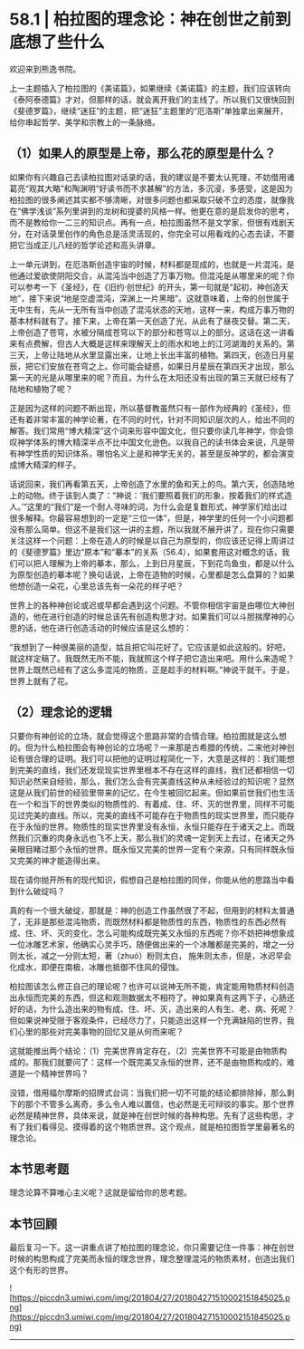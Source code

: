 # 58.1 | 柏拉图的理念论：神在创世之前到底想了些什么

欢迎来到熊逸书院。

上一主题插入了柏拉图的《美诺篇》，如果继续《美诺篇》的主题，我们应该转向《泰阿泰德篇》才对，但那样的话，就会离开我们的主线了。所以我们又很快回到《斐德罗篇》，继续“迷狂”的主题，把“迷狂”主题里的“厄洛斯”单独拿出来展开，给你串起哲学、美学和宗教上的一条脉络。

## （1）如果人的原型是上帝，那么花的原型是什么？

如果你有兴趣自己去读柏拉图对话录的话，我的建议是不要太认死理，不妨借用诸葛亮“观其大略”和陶渊明“好读书而不求甚解”的方法，多沉浸，多感受，这是因为柏拉图的很多阐述其实都不够清晰，对很多问题也都采取只破不立的态度，就像我在“佛学浅谈”系列里讲到的龙树和提婆的风格一样。他更在意的是启发你的思考，而不是教给你一二三的知识点。再有一点，柏拉图虽然不是文学家，但很有戏剧天分，在对话录里创作的角色总是活灵活现的，你完全可以用看戏的心态去读，不要把它当成正儿八经的哲学论述和高头讲章。

上一单元讲到，在厄洛斯创造宇宙的时候，材料都是现成的，也就是一片混沌，是他通过爱欲使阴阳交合，从混沌当中创造了万事万物。但混沌是从哪里来的呢？你可以参考一下《圣经》，在《旧约·创世纪》的开头，第一句就是“起初，神创造天地”，接下来说“地是空虚混沌，深渊上一片黑暗”。这就意味着，上帝的创世属于无中生有，先从一无所有当中创造了混沌状态的天地，这样一来，构成万事万物的基本材料就有了。接下来，上帝在第一天创造了光，从此有了昼夜交替。第二天，上帝创造了苍穹，水被分隔成苍穹以下的部分和苍穹以上的部分。这话在这一讲看来有点费解，但古人大概是这样来理解天上的雨水和地上的江河湖海的关系的。第三天，上帝让陆地从水里显露出来，让地上长出丰富的植物。第四天，创造日月星辰，把它们安放在苍穹之上。你可能会疑惑，如果日月星辰在第四天才出现，那么第一天的光是从哪里来的呢？而且，为什么在太阳还没有出现的第三天就已经有了陆地和植物了呢？

正是因为这样的问题不断出现，所以基督教虽然只有一部作为经典的《圣经》，但还有着非常丰富的神学论著，在不同的时代，针对不同知识层次的人，给出不同的解答。我们常用“博大精深”这个词来形容中国文化，但只要你读几年神学，你会惊叹神学体系的博大精深半点不比中国文化逊色。以我自己的读书体会来说，凡是带有神学性质的知识体系，哪怕名义上是和神学无关的，甚至是反神学的，都会演变成博大精深的样子。

话说回来，我们再看第五天，上帝创造了水里的鱼和天上的鸟。第六天，创造陆地上的动物。终于该到人类了：“神说：‘我们要照着我们的形象，按着我们的样式造人。’”这里的“我们”是一个耐人寻味的词，为什么会是复数形式，神学家们给出过很多解释。你最容易想到的一定是“三位一体”，但是，神学里的任何一个小问题都没有那么简单。但这不是我们这一讲的主题，所以我就不展开讲了，现在你只需要关注这样一个问题：上帝在造人的时候是以自己为原型的，你应该还记得上周讲过的《斐德罗篇》里边“原本”和“摹本”的关系（56.4），如果套用这对概念的话，我们可以把人理解为上帝的摹本，那么，上到日月星辰，下到花鸟鱼虫，都是以什么为原型创造的摹本呢？换句话说，上帝在造物的时候，心里都是怎么盘算的？如果他想创造一朵花，心里总该先有一朵花的样子吧？

世界上的各种神创论或迟或早都会遇到这个问题。不管你相信宇宙是由哪位大神创造的，他在进行创造的时候总该先有创造构思才对。如果我们可以斗胆揣摩神的心思的话，他在进行创造活动的时候应该是这么想的：

“我想到了一种很美丽的造型，姑且把它叫花好了。它应该是如此这般的。好吧，就这样定稿了。我既然无所不能，我就照这个样子把它造出来吧。用什么来造呢？世界上既然已经有了这么多混沌的物质，正是趁手的材料啊。”神说干就干。于是，世界上就有了花。

## （2）理念论的逻辑

只要你有神创论的立场，就会觉得这个思路非常的合情合理。柏拉图就是这么想的。但为什么柏拉图会有神创论的立场呢？一来那是古希腊的传统，二来他对神创论有很合理的证明。我们可以把他的证明过程简化一下，大意是这样的：我们能想到完美的直线，我们还发现现实世界里根本不存在这样的直线，我们还都相信一切知识必然来自经验，那么，我们怎么会有完美直线这种从未经验过的知识呢？显然这是从我们前世的经验里带来的记忆，在今生被回忆起来。但如果前世我们也生活在一个和当下的世界类似的物质性的、有着成、住、坏、灭的世界里，同样不可能见过完美的直线。所以，完美的直线不可能存在于物质性的现实世界里，而只能存在于永恒的世界。物质性的现实世界里没有永恒，永恒只能存在于诸天之上。而既然我们沉重的肉身永远也飞不上天，那么我们的灵魂一定到天上去过，在诸天之外亲眼目睹过那个永恒的世界。既永恒又完美的世界一定有个来源，只有同样既永恒又完美的神才能造得出来。

现在请你抛开所有的现代知识，假想自己是柏拉图的同伴，你能从他的思路当中看到什么破绽吗？

真的有一个很大破绽，那就是：神的创造工作虽然很了不起，但用到的材料太普通了，无非是那些混沌物质，而既然材料都是物质性的东西，物质性的东西必然有成、住、坏、灭的变化，怎么可能构成既完美又永恒的东西呢？你不妨把神想象成一位冰雕艺术家，他确实心灵手巧，随便做出来的一个冰雕都是完美的，增之一分则太长，减之一分则太短，著（zhuó）粉则太白， 施朱则太赤，但是，冰迟早会化成水，即便在南极，冰雕也抵御不住风的侵蚀。

柏拉图该怎么修正自己的理论呢？也许可以说神无所不能，肯定能用物质材料创造出永恒而完美的东西，但这和观测数据太不相符了。神如果真有这两下子，心肠还好的话，为什么造出来的物有成、住、坏、灭，造出来的人有生、老、病、死呢？但如果说神受限于客观条件，已经尽力了，只能造出这样一个充满缺陷的世界，我们心里的那些对完美事物的回忆又是从何而来呢？

这就能推出两个结论：（1）完美世界肯定存在，（2）完美世界不可能是由物质构成的。那我们就要问了：这样一个既完美又永恒的世界，还不是由物质构成的，难道是一个精神世界吗？

没错，借用福尔摩斯的招牌式台词：当我们把一切不可能的结论都排除掉，那么剩下的那个不管多么离奇，多么令人难以置信，也必然是无可辩驳的事实。那个世界必然是精神世界，具体来说，就是神在创世时候的各种构思。先有了这些构思，才有了我们看得见、摸得着的这个物质世界。这个观点，就是柏拉图哲学里最著名的理念论。

## 本节思考题

理念论算不算唯心主义呢？这就是留给你的思考题。

## 本节回顾

最后复习一下。这一讲重点讲了柏拉图的理念论，你只需要记住一件事：神在创世时候的构思构成了完美而永恒的理念世界，理念整理混沌的物质素材，创造出我们这个有形的世界。

![https://piccdn3.umiwi.com/img/201804/27/201804271510002151845025.png](https://piccdn3.umiwi.com/img/201804/27/201804271510002151845025.png)

---
